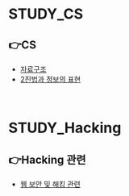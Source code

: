 
# STUDY_CS
## 👉CS
- [자료구조](https://ventus.tistory.com/16)
- [2진법과 정보의 표현](https://ventus.tistory.com/19)<br>
<br>  

# STUDY_Hacking
## 👉Hacking 관련
- [웹 보안 및 해킹 관련](https://blog.naver.com/dlskd1)
